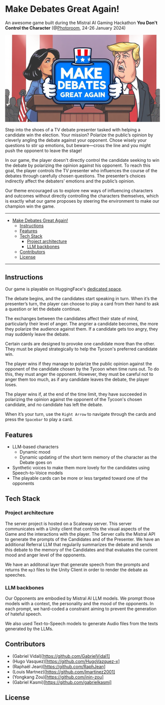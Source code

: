 # Make Debates Great Again!

An awesome game built during the Mistral AI Gaming Hackathon **You Don't Control the Character** (@[Photoroom](https://www.photoroom.com/company), 24-26 January 2024)

![Main image](assets/title.png)

Step into the shoes of a TV debate presenter tasked with helping a candidate win the election. Your mission? Polarize the public’s opinion by cleverly angling the debate against your opponent. Chose wisely your questions to stir up emotions, but beware—cross the line and you might push the opponent to leave the stage!

In our game, the player doesn't directly control the candidate seeking to win the debate by polarizing the opinion against his opponent. To reach this goal, the player controls the TV presenter who influences the course of the debates through carefully chosen questions. The presenter’s choices indirectly affect the debaters’ emotions and the public’s opinion. 

Our theme encouraged us to explore new ways of influencing characters and outcomes without directly controlling the characters themselves, which is exactly what our game proposes by steering the environment to make our champion win the game.

---
- [Make Debates Great Again!](#make-debates-great-again)
  - [Instructions](#instructions)
  - [Features](#features)
  - [Tech Stack](#tech-stack)
    - [Project architecture](#project-architecture)
    - [LLM backbones](#llm-backbones)
  - [Contributors](#contributors)
  - [License](#license)

---

## Instructions

Our game is playable on HuggingFace's [dedicated space]([google.com](https://huggingface.co/spaces/Mistral-AI-Game-Jam/Team15)). 

The debate begins, and the candidates start speaking in turn. When it’s the presenter’s turn, the player can choose to play a card from their hand to ask a question or let the debate continue.

The exchanges between the candidates affect their state of mind, particularly their level of anger. The angrier a candidate becomes, the more they polarize the audience against them. If a candidate gets too angry, they may suddenly leave the debate.

Certain cards are designed to provoke one candidate more than the other. They must be played strategically to help the Tycoon's preferred candidate win.

The player wins if they manage to polarize the public opinion against the opponent of the candidate chosen by the Tycoon when time runs out. To do this, they must anger the opponent. However, they must be careful not to anger them too much, as if any candidate leaves the debate, the player loses.

The player wins if, at the end of the time limit, they have succeeded in polarizing the opinion against the opponent of the Tycoon's chosen candidate, and no candidate has left the debate.

When it’s your turn, use the `Right Arrow` to navigate through the cards and press the `Spacebar` to play a card.

## Features

* LLM-based characters
  * Dynamic mood
  * Dynamic updating of the short term memory of the character as the Debate goes on
* Synthetic voices to make them more lovely for the candidates using Speech-to-Voice models
* The playable cards can be more or less targeted toward one of the opponents

## Tech Stack

### Project architecture

The server project is hosted on a Scaleway server. This server communicates with a Unity client that controls the visual aspects of the Game and the interactions with the player. The Server calls the Mistral API to generate the prompts of the Candidates and of the Presenter. We have an additional Referral LLM that regularily summarizes the debate and sends this debate to the memory of the Candidates and that evaluates the current mood and anger level of the opponents. 

We have an additonal layer that generate speech from the prompts and returns the `mp3` files to the Unity Client in order to render the debate as speeches. 

### LLM backbones

Our Opponents are embodied by Mistral AI LLM models. We prompt those models with a context, the personality and the mood of the opponents. In each prompt, we hard-coded a constraint aiming to prevent the generation of hateful speech.

We also used Text-to-Speech models to generate Audio files from the texts generated by the LLMs.

## Contributors

- (Gabriel Vidal)[https://github.com/GabrielVidal1]
- (Hugo Vasquez)[https://github.com/HugoVazquez-x]
- (Raphaël Jean)[https://github.com/RaphJean]
- (Louis Martnez)[https://github.com/lmartinez2001]
- (Yongkang Zou)[https://github.com/inin-zou]
- (Gabriel Kasmi)[https://github.com/gabrielkasmi]


## License

